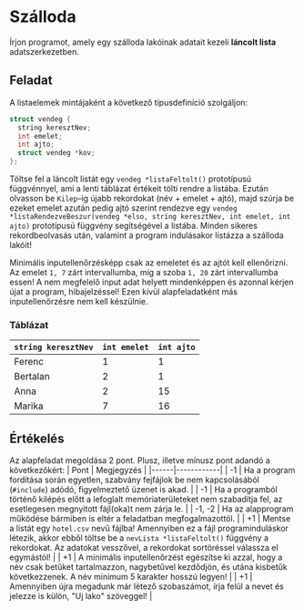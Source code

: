 # Szálloda

Írjon programot, amely egy szálloda lakóinak adatait kezeli **láncolt lista** adatszerkezetben.

## Feladat

A listaelemek mintájaként a következő típusdefiníció szolgáljon:

```cpp
struct vendeg {
  string keresztNev;
  int emelet;
  int ajto;
  struct vendeg *kov;
};
```

Töltse fel a láncolt listát egy `vendeg *listaFeltolt()` prototípusú függvénnyel, ami a lenti táblázat értékeit tölti rendre a listába. Ezután olvasson be `Kilep`–ig újabb rekordokat (név + emelet + ajtó), majd szúrja be ezeket emelet azután pedig ajtó szerint rendezve egy `vendeg *listaRendezveBeszur(vendeg *elso, string keresztNev, int emelet, int ajto)` prototípusú függvény segítségével a listába. Minden sikeres rekordbeolvasás után, valamint a program indulásakor listázza a szálloda lakóit!

Minimális inputellenőrzésképp csak az emeletet és az ajtót kell ellenőrizni. Az emelet `1, 7` zárt intervallumba, míg a szoba `1, 20` zárt intervallumba essen! A nem megfelelő input adat helyett mindenképpen és azonnal kérjen újat a program, hibajelzéssel! Ezen kívül alapfeladatként más inputellenőrzésre nem kell készülnie.

### Táblázat

| `string keresztNev` | `int emelet` | `int ajto` |
| ------------------- | ------------ | ---------- |
| Ferenc              | 1            | 1          |
| Bertalan            | 2            | 1          |
| Anna                | 2            | 15         |
| Marika              | 7            | 16         |

## Értékelés

Az alapfeladat megoldása 2 pont. Plusz, illetve mínusz pont adandó a következőkért:
| Pont | Megjegyzés |
|------|------------|
| -1 | Ha a program fordítása során egyetlen, szabvány fejfájlok be nem kapcsolásából (`#include`) adódó, figyelmeztető üzenet is akad. |
| -1 | Ha a programból történő kilépés előtt a lefoglalt memóriaterületeket nem szabadítja fel, az esetlegesen megnyitott fájl(oka)t nem zárja le. |
| -1, -2 | Ha az alapprogram működése bármiben is eltér a feladatban megfogalmazottól. |
| +1 | Mentse a listát egy `hotel.csv` nevű fájlba! Amennyiben ez a fájl programinduláskor létezik, akkor ebből töltse be a `nevLista *listaFeltolt()` függvény a rekordokat. Az adatokat vesszővel, a rekordokat sortöréssel válassza el egymástól! |
| +1 | A minimális inputellenőrzést egészítse ki azzal, hogy a név csak betűket tartalmazzon, nagybetűvel kezdődjön, és utána kisbetűk következzenek. A név minimum 5 karakter hosszú legyen! |
| +1 | Amennyiben újra megadunk már létező szobaszámot, írja felül a nevet és jelezze is külön, "Uj lako" szöveggel! |
